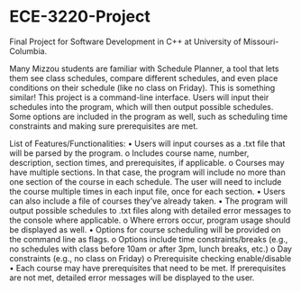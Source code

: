 # ECE-3220-Project
Final Project for Software Development in C++ at University of Missouri-Columbia.

Many Mizzou students are familiar with Schedule Planner, a tool that lets them see class schedules, compare different schedules, and even place conditions on their schedule (like no class on Friday). This is something similar! This project is a command-line interface. Users will input their schedules into the program, which will then output possible schedules.  Some options are included in the program as well, such as scheduling time constraints and making sure prerequisites are met. 

List of Features/Functionalities:
•	Users will input courses as a .txt file that will be parsed by the program. 
o	Includes course name, number, description, section times, and prerequisites, if applicable.
o	Courses may have multiple sections. In that case, the program will include no more than one section of the course in each schedule. The user will need to include the course multiple times in each input file, once for each section.
•	Users can also include a file of courses they’ve already taken.
•	The program will output possible schedules to .txt files along with detailed error messages to the console where applicable.
o	Where errors occur, program usage should be displayed as well.
•	Options for course scheduling will be provided on the command line as flags.
o	Options include time constraints/breaks (e.g., no schedules with class before 10am or after 3pm, lunch breaks, etc.)
o	Day constraints (e.g., no class on Friday)
o	Prerequisite checking enable/disable
•	Each course may have prerequisites that need to be met. If prerequisites are not met, detailed error messages will be displayed to the user.
